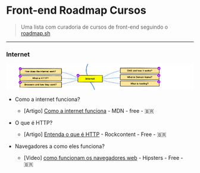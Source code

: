 # Front-end Roadmap Cursos

> Uma lista com curadoria de cursos de front-end seguindo o [roadmap.sh](./frontend.png) 
---

### Internet

![](./internet.png)

- Como a internet funciona?
  - [Artigo] [Como a internet funciona](https://developer.mozilla.org/pt-BR/docs/Learn/Common_questions/Como_a_internet_funciona) - MDN - free - 🇧🇷  
  
- O que é HTTP?
  - [Artigo] [Entenda o que é HTTP](https://rockcontent.com/blog/http/) - Rockcontent - Free - 🇧🇷
  
- Navegadores a como eles funciona?
  - [Video] [como funcionam os navegadores web](https://hipsters.tech/como-funcionam-os-navegadores-web/) - Hipsters - Free - 🇧🇷
   
